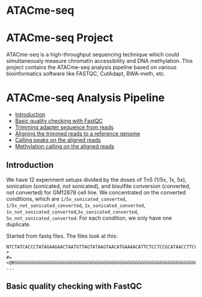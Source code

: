 # ATACme-seq
# ATACme-seq Project
ATACme-seq is a high-throughput sequencing technique which could simultaneously measure chromatin accessibility and DNA methylation. This project contains the ATACme-seq analysis pipeline based on various bioinformatics software like FASTQC, CutAdapt, BWA-meth, etc. 
# ATACme-seq Analysis Pipeline
* [Introduction](#intro)
* [Basic quality checking with FastQC](#fastqc)
* [Trimming adapter sequence from reads](#trimming)
* [Aligning the trimmed reads to a reference genome](#aligning)
* [Calling peaks on the aligned reads](#callingpeaks)
* [Methylation calling on the aligned reads](#methylcalling)

## <a name="intro"></a>Introduction
We have 12 experiment setups divided by the doses of Tn5 (1/5x, 1x, 5x), sonication (sonicated, not sonicated), and bisulfite conversion (converted, not converted) for GM12878 cell line. We concentrated on the converted conditions, which are ```1/5x_sonicated_converted```, ```1/5x_not_sonicated_converted```, ```1x_sonicated_converted```, ```1x_not_sonicated_converted```,```5x_sonicated_converted```, ```5x_not_sonicated_converted```. For each condition, we only have one duplicate. 

Started from fastq files. The files look at this:
```@D00442:207:C97BPANXX:7:1109:1610:2067 1:N:0:ATTACTCG+TTTATGCCTT
NTCTATCACCCTATAGAAGAACTAATGTTAGTATAAGTAACATGAAAACATTCTCCTCCGCATAACCTTCCCAGATCGGAAGAGCACACGTCTGAACTCCAGTCACATTACT
+
#=<@BGGGGGGGGGGGGGGGGGGGGGGGGGGGGGGGGGGGGGGGGGGGGGGGGGGGGGGGGGGGGGGGGGGGGGGGGGGGGGGGGGGGGGGGGGGGGGGGGGGGGGGGDGGG
...
```

## <a name="fastqc"></a>Basic quality checking with FastQC
